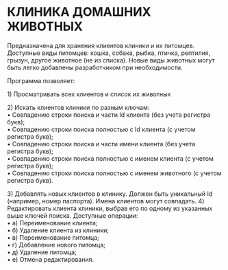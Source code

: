 # КЛИНИКА ДОМАШНИХ ЖИВОТНЫХ

<p>Предназначена для хранения клиентов клиники и их питомцев.
Доступные виды питомцев: кошка, собака, рыбка, птичка, рептилия, грызун, другое животное (не из списка). Новые виды животных могут быть легко добавлены разработчиком при необходимости.</p>
<p>Программа позволяет:</p>
<p>1) Просматривать всех клиентов и список их животных</p>
<p>2) Искать клиентов клиники по разным ключам:
<br>• Совпадению строки поиска и части Id клиента (без учета регистра букв);
<br>• Совпадению строки поиска полностью с Id клиента (с учетом регистра букв);
<br>• Совпадению строки поиска и части имени клиента (без учета регистра букв);
<br>• Совпадению строки поиска полностью с именем клиента (с учетом регистра букв);
<br>• Совпадению строки поиска полностью с именем животного (с учетом регистра букв).<p>
3) Добавлять новых клиентов в клинику.
Должен быть уникальный Id (например, номер паспорта). Имена клиентов могут совпадать.
4) Редактировать клиента клиники, выбрав его по одному из указанных выше ключей поиска.
Доступные операции:
<br>•	а) Переименование клиента;
<br>•	б) Удаление клиента из клиники;
<br>•	в) Переименование питомца;
<br>•	г) Добавление нового питомца;
<br>•	д) Удаление питомца;
<br>•	е) Отмена редактирования.
